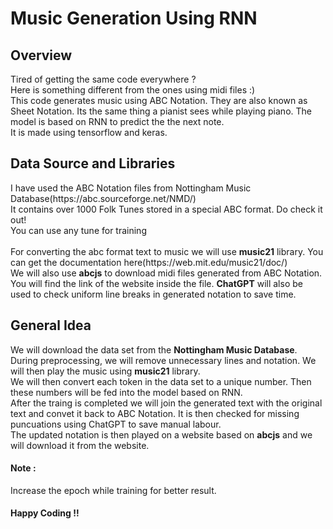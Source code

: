 # Music Generation Using RNN
<h2> Overview</h2>
<p>
  Tired of getting the same code everywhere ? <br>
  Here is something different from the ones using midi files :) <br>
  This code generates music using ABC Notation. They are also known as Sheet Notation. Its the same thing a 
pianist sees while playing piano. The model is based on RNN to predict the the next note. <br>
  It is made using tensorflow and keras.
</p>
<h2>Data Source and Libraries</h2>
<p>
  I have used the ABC Notation files from Nottingham Music Database(https://abc.sourceforge.net/NMD/) <br>
  It contains over 1000 Folk Tunes stored in a special ABC format. Do check it out!<br>
  You can use any tune for training<br><br>
  For converting the abc format text to music we will use <b>music21</b> library. You can get the documentation here(https://web.mit.edu/music21/doc/) <br>
  We will also use <b>abcjs</b> to download midi files generated from ABC Notation. You will find the link of the website inside the file.
  <b>ChatGPT</b> will also be used to check uniform line breaks in generated notation to save time.
</p>
<h2>General Idea</h2>
<p>
  We will download the data set from the <b>Nottingham Music Database</b>. <br>
  During preprocessing, we will remove unnecessary lines and notation. We will then play the music using <b>music21</b> library. <br>
  We will then convert each token in the data set to a unique number. Then these numbers will be fed into the model based on RNN. <br>
  After the traing is completed we will join the generated text with the original text and convet it back to ABC Notation.
  It is then checked for missing puncuations using ChatGPT to save manual labour.<br>
  The updated notation is then played on a website based on <b>abcjs</b> and we will download it from the website.
</p> 
<h4>Note :</h4><p>Increase the epoch while training for better result.</p>
<h4>Happy Coding !!</h4>
